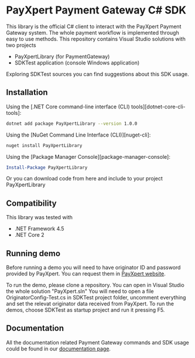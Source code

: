 # PayXpert Payment Gateway C# SDK

This library is the official C# client to interact with the PayXpert Payment Gateway system. The whole payment workflow is implemented through easy to use methods.
This repository contains Visual Studio solutions with two projects

* PayXpertLibrary (for PaymentGateway)
* SDKTest application (console Windows application)

Exploring SDKTest sources you can find suggestions about this SDK usage.

## Installation

Using the [.NET Core command-line interface (CLI) tools][dotnet-core-cli-tools]:

```sh
dotnet add package PayXpertLibrary --version 1.0.0
```

Using the [NuGet Command Line Interface (CLI)][nuget-cli]:

```sh
nuget install PayXpertLibrary
```

Using the [Package Manager Console][package-manager-console]:

```powershell
Install-Package PayXpertLibrary
```

Or you can download code from here and include to your project PayXpertLibrary

## Compatibility

This library was tested with

* .NET Framework 4.5
* .NET Core 2

## Running demo

Before running a demo you will need to have originator ID and password provided by PayXpert. You can request them in [PayXpert website](https://www.payxpert.com).

To run the demo, please clone a repository.
You can open in Visual Studio the whole solution "PayXpert.sln"
You will need to open a file OriginatorConfig-Test.cs in SDKTest project folder, uncomment everything and set the relevat originator data received from PayXpert.
To run the demos, choose SDKTest as startup project and run it pressing F5.

## Documentation

All the documentation related Payment Gateway commands and SDK usage could be found in our [documentation page](https://developers.payxpert.com/gateway).
